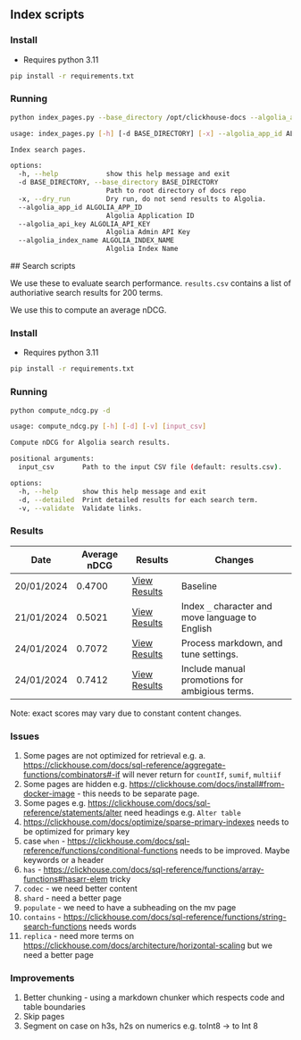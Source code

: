 ## Index scripts

### Install

 - Requires python 3.11

```bash
pip install -r requirements.txt
```
### Running

```bash
python index_pages.py --base_directory /opt/clickhouse-docs --algolia_app_id 7AL1W7YVZK --algolia_api_key <write_key>
```

```bash
usage: index_pages.py [-h] [-d BASE_DIRECTORY] [-x] --algolia_app_id ALGOLIA_APP_ID --algolia_api_key ALGOLIA_API_KEY [--algolia_index_name ALGOLIA_INDEX_NAME]

Index search pages.

options:
  -h, --help            show this help message and exit
  -d BASE_DIRECTORY, --base_directory BASE_DIRECTORY
                        Path to root directory of docs repo
  -x, --dry_run         Dry run, do not send results to Algolia.
  --algolia_app_id ALGOLIA_APP_ID
                        Algolia Application ID
  --algolia_api_key ALGOLIA_API_KEY
                        Algolia Admin API Key
  --algolia_index_name ALGOLIA_INDEX_NAME
                        Algolia Index Name
```

[]()## Search scripts

We use these to evaluate search performance. `results.csv` contains a list of authoriative search results for 200 terms.

We use this to compute an average nDCG.

### Install

 - Requires python 3.11

```bash
pip install -r requirements.txt
```

### Running

```bash
python compute_ndcg.py -d
```


```bash
usage: compute_ndcg.py [-h] [-d] [-v] [input_csv]

Compute nDCG for Algolia search results.

positional arguments:
  input_csv       Path to the input CSV file (default: results.csv).

options:
  -h, --help      show this help message and exit
  -d, --detailed  Print detailed results for each search term.
  -v, --validate  Validate links.
```

### Results

| **Date**   | **Average nDCG** | **Results**                                                                                            | **Changes**                                      |
|------------|------------------|--------------------------------------------------------------------------------------------------------|--------------------------------------------------|
| 20/01/2024 | 0.4700           | [View Results](https://pastila.nl/?008231f5/bc107912f8a5074d70201e27b1a66c6c#cB/yJOsZPOWi9h8xAkuTUQ==) | Baseline                                         |
| 21/01/2024 | 0.5021           | [View Results](https://pastila.nl/?00bb2c2f/936a9a3af62a9bdda186af5f37f55782#m7Hg0i9F1YCesMW6ot25yA==) | Index `_` character and move language to English |
| 24/01/2024 | 0.7072           | [View Results](https://pastila.nl/?065e3e67/e4ad889d0c166226118e6160b4ee53ff#x1NPd2R7hU90CZvvrE4nhg==) | Process markdown, and tune settings.             |
| 24/01/2024 | 0.7412           | [View Results](https://pastila.nl/?0020013d/e69b33aaae82e49bc71c5ee2cea9ad46#pqq3VtRd4eP4JM5/izcBcA==) | Include manual promotions for ambigious terms.   |

Note: exact scores may vary due to constant content changes.

### Issues

1. Some pages are not optimized for retrieval e.g. 
   a. https://clickhouse.com/docs/sql-reference/aggregate-functions/combinators#-if will never return for `countIf`, `sumif`, `multiif`
1. Some pages are hidden e.g. https://clickhouse.com/docs/install#from-docker-image - this needs to be separate page.
1. Some pages e.g. https://clickhouse.com/docs/sql-reference/statements/alter need headings e.g. `Alter table`
1. https://clickhouse.com/docs/optimize/sparse-primary-indexes needs to be optimized for primary key
1. case `when` - https://clickhouse.com/docs/sql-reference/functions/conditional-functions needs to be improved. Maybe keywords or a header
1. `has` - https://clickhouse.com/docs/sql-reference/functions/array-functions#hasarr-elem tricky
1. `codec` - we need better content
1. `shard` - need a better page
1. `populate` - we need to have a subheading on the mv page
1. `contains` - https://clickhouse.com/docs/sql-reference/functions/string-search-functions needs words
1. `replica` - need more terms on https://clickhouse.com/docs/architecture/horizontal-scaling but we need a better page

### Improvements

1. Better chunking - using a markdown chunker which respects code and table boundaries
2. Skip pages
3. Segment on case on h3s, h2s on numerics e.g. toInt8 -> to Int 8
